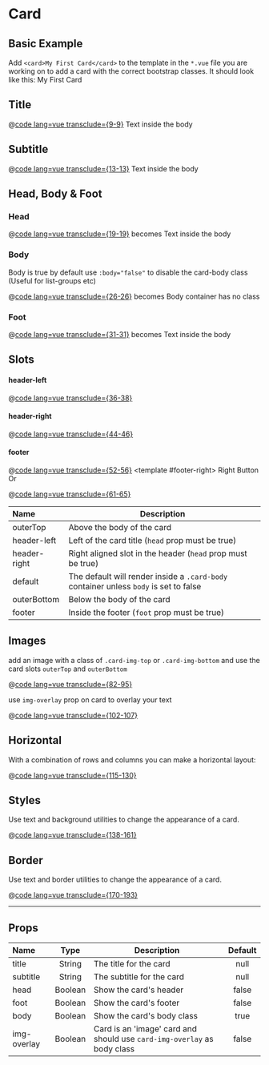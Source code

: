 # Card

## Basic Example
Add `<card>My First Card</card>` to the template in the `*.vue` file you are working on to add a card with the correct bootstrap classes.
It should look like this: <card>My First Card</card>

## Title
@[code lang=vue transclude={9-9}](@/docs/components/card.md)
<card title="Card Title">Text inside the body</card>

## Subtitle
@[code lang=vue transclude={13-13}](@/docs/components/card.md)
<card title="Card Title" subtitle="Card Subtitle">Text inside the body</card>

## Head, Body & Foot
### Head
@[code lang=vue transclude={19-19}](@/docs/components/card.md)
becomes
<card head title="Card Title">Text inside the body</card>

### Body
Body is true by default use `:body="false"` to disable the card-body class (Useful for list-groups etc)

@[code lang=vue transclude={26-26}](@/docs/components/card.md)
becomes
<card head :body="false" title="Card Title">Body container has no class</card>

### Foot
@[code lang=vue transclude={31-31}](@/docs/components/card.md)
becomes
<card foot title="Card Title">Text inside the body</card>
## Slots
#### header-left
@[code lang=vue transclude={36-38}](@/docs/components/card.md)
<template>
<card head title="Card Title">
	<btn slot="header-left" class="mr-4">Button</btn>
</card>
</template>

#### header-right
@[code lang=vue transclude={44-46}](@/docs/components/card.md)
<template>
<card head title="Card Title">
	<btn slot="header-right" class="ml-4">Button</btn>
</card>
</template>

#### footer
@[code lang=vue transclude={52-56}](@/docs/components/card.md)
<template>
<card foot title="Card Title">
	<template #footer-left> <btn>Left Button</btn> </template>
	<template #footer-right> <btn>Right Button</btn> </template>
</card>
</template>
Or

@[code lang=vue transclude={61-65}](@/docs/components/card.md)
<template>
<card foot title="Card Title">
	<template #footer>
		<div class="card-footer bg-success"></div>
	</template>
</card>
</template>

Name         | Description 
:--------    | ----------- 
outerTop     | Above the body of the card
header-left  | Left of the card title (`head` prop must be true)
header-right | Right aligned slot in the header (`head` prop must be true)
default      | The default will render inside a `.card-body` container unless `body` is set to false
outerBottom  | Below the body of the card
footer       | Inside the footer (`foot` prop must be true)

## Images
add an image with a class of `.card-img-top` or `.card-img-bottom` and use the card slots `outerTop` and `outerBottom`

@[code lang=vue transclude={82-95}](@/docs/components/card.md)
<template>
<row>
	<column>
		<card title="Card Title">
			<img slot="header" src="https://picsum.photos/400/200" class="card-img-top img-responsive">
			Some body content
		</card>
	</column>
	<column>
		<card title="Card Title">
			<img slot="footer" src="https://picsum.photos/400/200" class="card-img-bottom img-responsive">
			<div class="card-body">Some body content</div>
		</card>
	</column>
</row>
</template>

use `img-overlay` prop on card to overlay your text 

@[code lang=vue transclude={102-107}](@/docs/components/card.md)
<template>
<card title="Card title" img-overlay class="bg-dark text-white text-outline">
  <img slot="header" src="https://picsum.photos/400/100?random" class="card-img" alt="...">
  <h5 class="card-text">
  This is a wider card with supporting text below as a natural lead-in to additional content. This content is a little bit longer.
	</h5>
</card>
</template>

## Horizontal
With a combination of rows and columns you can make a horizontal layout:

@[code lang=vue transclude={115-130}](@/docs/components/card.md)
<template>
<card :body="false" class="mb-3">
  <row class="no-gutters">
    <column :sizes="{md:4}">
      <img src="https://picsum.photos/100?random" class="card-img">
    </column>
    <column :sizes="{md:8}">
      <div class="card-body">
        <h5 class="card-title">Card title</h5>
        <p class="card-text">
        	This is a wider card with supporting text below as a natural lead-in to additional content. This content is a little bit longer.
      	</p>
        <p class="card-text"><small class="text-muted">Last updated 3 mins ago</small></p>
      </div>
    </column>
  </row>
</card>
</template>

## Styles
Use text and background utilities to change the appearance of a card.

@[code lang=vue transclude={138-161}](@/docs/components/card.md)
<template>
	<card head title="Card Title" class="text-white bg-primary mb-2">
		Example body content
	</card>
	<card head title="Card Title" class="text-white bg-secondary mb-2">	
		Example body content
	</card>
	<card head title="Card Title" class="text-white bg-success mb-2">	
		Example body content
	</card>
	<card head title="Card Title" class="text-white bg-danger mb-2">	
		Example body content
	</card>
	<card head title="Card Title" class="text-white bg-warning mb-2">	
		Example body content
	</card>
	<card head title="Card Title" class="text-white bg-info mb-2">	
		Example body content
	</card>
	<card head title="Card Title" class="bg-light mb-2">	
		Example body content
	</card>
	<card head title="Card Title" class="text-white bg-dark mb-2">
		Example body content
	</card>
</template>


## Border
Use text and border utilities to change the appearance of a card.

@[code lang=vue transclude={170-193}](@/docs/components/card.md)
<template>
	<card head title="Card Title" class="border-primary text-primary mb-2">
		Example body content
	</card>
	<card head title="Card Title" class="border-secondary text-secondary mb-2">	
		Example body content
	</card>
	<card head title="Card Title" class="border-success text-success mb-2">	
		Example body content
	</card>
	<card head title="Card Title" class="border-danger text-danger mb-2">	
		Example body content
	</card>
	<card head title="Card Title" class="border-warning text-warning mb-2">	
		Example body content
	</card>
	<card head title="Card Title" class="border-info text-info mb-2">	
		Example body content
	</card>
	<card head title="Card Title" class="border-light mb-2">	
		Example body content
	</card>
	<card head title="Card Title" class="border-dark text-dark mb-2">
		Example body content
	</card>
</template>

---
## Props
Name        | Type    | Description | Default
:--------   | :----:  | ----------- | :-----:
title       | String  | The title for the card | null
subtitle    | String  | The subtitle for the card | null
head        | Boolean | Show the card's header | false
foot        | Boolean | Show the card's footer | false
body        | Boolean | Show the card's body class | true
img-overlay | Boolean | Card is an 'image' card and should use `card-img-overlay` as body class | false

<style>
	.card-header .card-title{
		margin-bottom: .5rem;
	}
	.card-header .float-left .btn,.card-footer .float-left .btn{
		    margin: -6px 0 -6px -12px;
	}
	.card-header .float-right .btn,.card-footer .float-right .btn{
		    margin: -6px -12px -6px -0;
	}
	.text-outline{
		text-shadow: -1px -1px 0 #0006, 1px -1px 0 #0006, -1px 2px 0 #0006, 1px 2px 0 #0006;
	}
</style>